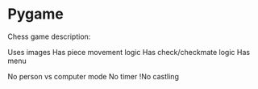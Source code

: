 # Pygame

Chess game description:

Uses images
Has piece movement logic
Has check/checkmate logic
Has menu


No person vs computer mode
No timer
!No castling
